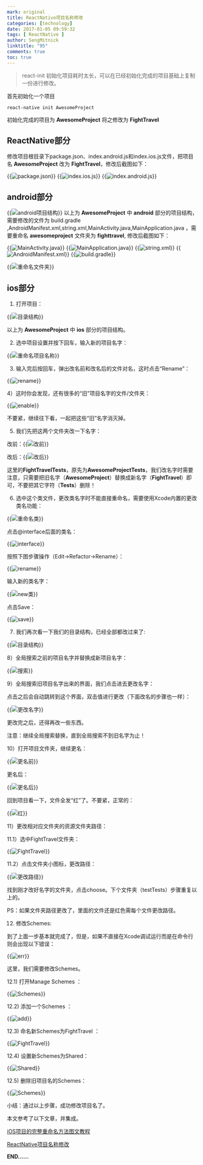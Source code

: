 ```yaml
---
mark: original
title: ReactNative项目名称修改
categories: [technology]
date: 2017-01-05 09:59:32
tags: [ ReactNative ]
author: SengMitnick
linktitle: "95"
comments: true
toc: true
---
```

> react-init 初始化项目耗时太长，可以在已经初始化完成的项目基础上复制一份进行修改。

首先初始化一个项目
~~~ shell
react-native init AwesomeProject
~~~
初始化完成的项目为 **AwesomeProject** 将之修改为 **FightTravel**	<!--more-->

## ReactNative部分
修改项目根目录下package.json、index.android.js和index.ios.js文件，把项目名 **AwesomeProject** 改为 **FightTravel**，修改后截图如下：

{{<img name="2.png" caption="package.json" alt="package.json">}}
{{<img name="3.png" caption="index.ios.js" alt="index.ios.js">}}
{{<img name="4.png" caption="index.android.js" alt="index.android.js">}}

## android部分
{{<img name="1.png" caption="android项目结构" alt="android项目结构">}}
以上为 **AwesomeProject** 中 **android** 部分的项目结构，需要修改的文件为 build.gradle ,AndroidManifest.xml,string.xml,MainActivity.java,MainApplication.java
，需要重命名 **awesomeproject** 文件夹为 **fighttravel**, 修改后截图如下：

{{<img name="5.png" caption="MainActivity.java" alt="MainActivity.java">}}
{{<img name="6.png" caption="MainApplication.java" alt="MainApplication.java">}}
{{<img name="8.png" caption="string.xml" alt="string.xml">}}
{{<img name="9.png" caption="AndroidManifest.xml" alt="AndroidManifest.xml">}}
{{<img name="10.png" caption="build.gradle" alt="build.gradle">}}

{{<img name="7.png" caption="重命名文件夹" alt="重命名文件夹">}}


## ios部分

1)  打开项目：

{{<img name="11.png" caption="目录结构" alt="目录结构">}}

以上为 **AwesomeProject** 中 **ios** 部分的项目结构。

2)  选中项目设置并按下回车，输入新的项目名字：

{{<img name="12.png" caption="重命名项目名称" alt="重命名项目名称">}}

3)  输入完后按回车，弹出改名前和改名后的文件对名，这时点击“Rename”：

{{<img name="13.png" caption="rename" alt="rename">}}

4）这时你会发现，还有很多的“旧”项目名字的文件/文件夹： 

{{<img name="14.png" caption="enable" alt="enable">}}

不要紧，继续往下看，一起把这些“旧”名字消灭掉。

5)  我们先把这两个文件夹改一下名字：

改前：{{<img name="15.png" caption="改前" alt="改前">}}

改后：{{<img name="16.png" caption="改后" alt="改后">}}

这里的**FightTravelTests**，原先为**AwesomeProjectTests**，我们改名字时需要注意，只需要把旧名字（**AwesomeProject**）替换成新名字（**FightTravel**）即可，不要把其它字符（**Tests**）删除！

6)  选中这个类文件，更改类名字时不能直接重命名，需要使用Xcode内置的更改类名功能：

{{<img name="17.png" caption="重命名类" alt="重命名类">}}

点击@interface后面的类名：

{{<img name="18.png" caption="interface" alt="interface">}}

按照下图步骤操作（Edit->Refactor->Rename）：

{{<img name="19.png" caption="rename" alt="rename">}}

输入新的类名字：

{{<img name="20.png" caption="new类" alt="new类">}}

点击Save：

{{<img name="21.png" caption="save" alt="save">}}

7)  我们再次看一下我们的目录结构，已经全部都改过来了:

{{<img name="22.png" caption="目录结构" alt="目录结构">}}

8）全局搜索之前的项目名字并替换成新项目名字：

{{<img name="23.png" caption="搜索" alt="搜索">}}

9）全局搜索旧项目名字出来的界面，我们点击进去更改名字：

点击之后会自动跳转到这个界面，双击值进行更改（下面改名的步骤也一样）：

{{<img name="24.png" caption="更改名字" alt="更改名字">}}

更改完之后，还得再改一些东西。

注意：继续全局搜索替换，直到全局搜索不到旧名字为止！

10）打开项目文件夹，继续更名：

{{<img name="25.png" caption="更名前" alt="更名前">}}

更名后：

{{<img name="26.png" caption="更名后" alt="更名后">}}

回到项目看一下，文件全发“红”了。不要紧，正常的：

{{<img name="27.png" caption="红" alt="红">}}

11）更改相对应文件夹的资源文件夹路径：

11.1）选中FightTravel文件夹：

{{<img name="28.png" caption="FightTravel" alt="FightTravel">}}

11.2）点击文件夹小图标，更改路径：

{{<img name="29.png" caption="更改路径" alt="更改路径">}}

找到刚才改好名字的文件夹，点击choose。下个文件夹（testTests）步骤重复以上的。

PS：如果文件夹路径更改了，里面的文件还是红色需每个文件更改路径。

12)  修改Schemes:

到了上面一步基本就完成了，但是，如果不直接在Xcode调试运行而是在命令行则会出现以下错误：

{{<img name="31.png" caption="err" alt="err">}}

这里，我们需要修改Schemes。

12.1)  打开Manage Schemes ：

{{<img name="30.png" caption="Schemes" alt="Schemes">}}


12.2)  添加一个Schemes ：

{{<img name="32.png" caption="add" alt="add">}}

12.3)  命名新Schemes为FightTravel ：

{{<img name="33.png" caption="FightTravel" alt="FightTravel">}}

12.4)   设置新Schemes为Shared：

{{<img name="34.png" caption="Shared" alt="Shared">}}

12.5)   删除旧项目名的Schemes：

{{<img name="35.png" caption="Schemes" alt="Schemes">}}

小结：通过以上步骤，成功修改项目名了。

本文参考了以下文章，并集成。

[iOS项目的完整重命名方法图文教程](http://www.cocoachina.com/cms/wap.php?action=article&id=10824)

[ReactNative项目名称修改](http://www.jianshu.com/p/d0cf1c63a41a)

**END……**